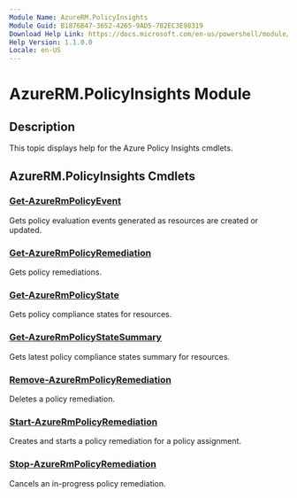 ```yaml
---
Module Name: AzureRM.PolicyInsights
Module Guid: B1876B47-3652-4265-9AD5-782EC3E98319
Download Help Link: https://docs.microsoft.com/en-us/powershell/module/azurerm.policyinsights
Help Version: 1.1.0.0
Locale: en-US
---
```


# AzureRM.PolicyInsights Module
## Description
This topic displays help for the Azure Policy Insights cmdlets.

## AzureRM.PolicyInsights Cmdlets
### [Get-AzureRmPolicyEvent](Get-AzureRmPolicyEvent.md)
Gets policy evaluation events generated as resources are created or updated.

### [Get-AzureRmPolicyRemediation](Get-AzureRmPolicyRemediation.md)
Gets policy remediations.

### [Get-AzureRmPolicyState](Get-AzureRmPolicyState.md)
Gets policy compliance states for resources.

### [Get-AzureRmPolicyStateSummary](Get-AzureRmPolicyStateSummary.md)
Gets latest policy compliance states summary for resources.

### [Remove-AzureRmPolicyRemediation](Remove-AzureRmPolicyRemediation.md)
Deletes a policy remediation.

### [Start-AzureRmPolicyRemediation](Start-AzureRmPolicyRemediation.md)
Creates and starts a policy remediation for a policy assignment.

### [Stop-AzureRmPolicyRemediation](Stop-AzureRmPolicyRemediation.md)
Cancels an in-progress policy remediation.

